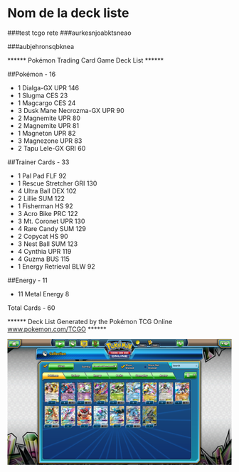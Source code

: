 # Nom de la deck liste


###test tcgo rete
###aurkesnjoabktsneao

###aubjehronsqbknea


****** Pokémon Trading Card Game Deck List ******

##Pokémon - 16

* 1 Dialga-GX UPR 146
* 1 Slugma CES 23
* 1 Magcargo CES 24
* 3 Dusk Mane Necrozma-GX UPR 90
* 2 Magnemite UPR 80
* 2 Magnemite UPR 81
* 1 Magneton UPR 82
* 3 Magnezone UPR 83
* 2 Tapu Lele-GX GRI 60

##Trainer Cards - 33

* 1 Pal Pad FLF 92
* 1 Rescue Stretcher GRI 130
* 4 Ultra Ball DEX 102
* 2 Lillie SUM 122
* 1 Fisherman HS 92
* 3 Acro Bike PRC 122
* 3 Mt. Coronet UPR 130
* 4 Rare Candy SUM 129
* 2 Copycat HS 90
* 3 Nest Ball SUM 123
* 4 Cynthia UPR 119
* 4 Guzma BUS 115
* 1 Energy Retrieval BLW 92

##Energy - 11

* 11 Metal Energy  8

Total Cards - 60

****** Deck List Generated by the Pokémon TCG Online www.pokemon.com/TCGO ******


![alt text](exemple.png)
